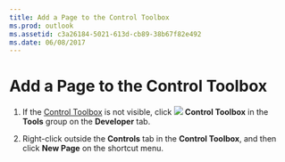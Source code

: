```yaml
---
title: Add a Page to the Control Toolbox
ms.prod: outlook
ms.assetid: c3a26184-5021-613d-cb89-38b67f82e492
ms.date: 06/08/2017
---
```



# Add a Page to the Control Toolbox

1. If the  [Control Toolbox](control-toolbox-overview.md) is not visible, click
![](./images/0548_ZA06045100.gif) **Control Toolbox** in the **Tools** group on the **Developer** tab.
    
2. Right-click outside the **Controls** tab in the **Control Toolbox**, and then click **New Page** on the shortcut menu.
    

